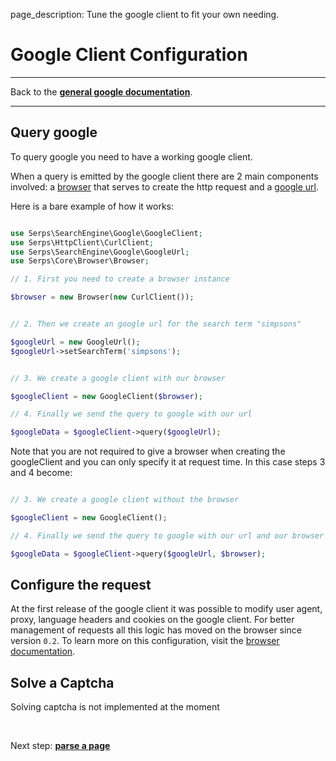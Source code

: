 page_description: Tune the google client to fit your own needing.

# Google Client Configuration

<p>
</p>

---

Back to the [**general google documentation**](../google.md).

---

## Query google

To query google you need to have a working google client. 

When a query is emitted by the google client there are 2 main components involved: a [browser](/browser.md) 
that serves to create the http request and a [google url](google-url.md).

Here is a bare example of how it works:

```php

use Serps\SearchEngine\Google\GoogleClient;
use Serps\HttpClient\CurlClient;
use Serps\SearchEngine\Google\GoogleUrl;
use Serps\Core\Browser\Browser;

// 1. First you need to create a browser instance

$browser = new Browser(new CurlClient());


// 2. Then we create an google url for the search term "simpsons"

$googleUrl = new GoogleUrl();
$googleUrl->setSearchTerm('simpsons');


// 3. We create a google client with our browser

$googleClient = new GoogleClient($browser);

// 4. Finally we send the query to google with our url

$googleData = $googleClient->query($googleUrl);

```

Note that you are not required to give a browser when creating the googleClient and you can only specify it 
at request time. In this case steps 3 and 4 become:

```php

// 3. We create a google client without the browser

$googleClient = new GoogleClient();

// 4. Finally we send the query to google with our url and our browser

$googleData = $googleClient->query($googleUrl, $browser);

```

## Configure the request

At the first release of the google client it was possible to modify user agent, proxy, language headers and cookies 
on the google client. For better management of requests all this logic has moved on the browser since version ``0.2``. 
To learn more on this configuration, visit the  [browser documentation](/browser.md).


## Solve a Captcha

Solving captcha is not implemented at the moment


<br/>

Next step: [**parse a page**](parse-page.md)